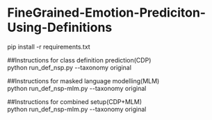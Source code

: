 # FineGrained-Emotion-Prediciton-Using-Definitions

pip install -r requirements.txt

##Instructions for class definition prediction(CDP)<br/>
python run_def_nsp.py --taxonomy original

##Instructions for masked language modelling(MLM)<br/>
python run_def_nsp-mlm.py --taxonomy original

##Instructions for combined setup(CDP+MLM)<br/>
python run_def_nsp-mlm.py --taxonomy original
